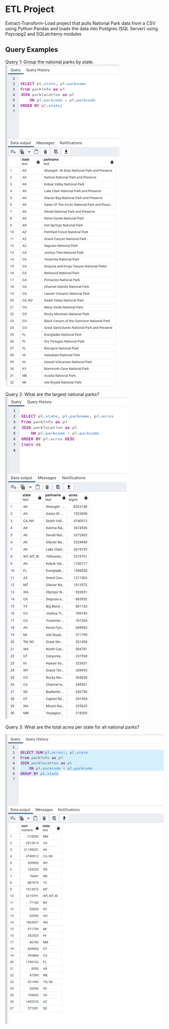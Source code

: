 # ETL Project

Extract-Transform-Load project that pulls National Park data from a CSV using Python Pandas and loads the data into Postgres (SQL Server) using Psycopg2 and SQLalchemy modules

## Query Examples


Query 1: Group the national parks by state.
![](query1.PNG)

Query 2: What are the largest national parks?
![](query2.PNG)

Query 3: What are the total acres per state for all national parks?

![](query3.PNG)







 